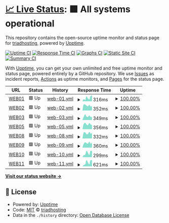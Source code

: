 # [📈 Live Status](https://triadhosting.github.io/upptime): <!--live status--> **🟩 All systems operational**

This repository contains the open-source uptime monitor and status page for [triadhosting](https://triadhosting.github.io/upptime), powered by [Upptime](https://github.com/upptime/upptime).

[![Uptime CI](https://github.com/triadhosting/upptime/workflows/Uptime%20CI/badge.svg)](https://github.com/upptime/upptime/actions?query=workflow%3A%22Uptime+CI%22)
[![Response Time CI](https://github.com/triadhosting/upptime/workflows/Response%20Time%20CI/badge.svg)](https://github.com/upptime/upptime/actions?query=workflow%3A%22Response+Time+CI%22)
[![Graphs CI](https://github.com/triadhosting/upptime/workflows/Graphs%20CI/badge.svg)](https://github.com/upptime/upptime/actions?query=workflow%3A%22Graphs+CI%22)
[![Static Site CI](https://github.com/triadhosting/upptime/workflows/Static%20Site%20CI/badge.svg)](https://github.com/upptime/upptime/actions?query=workflow%3A%22Static+Site+CI%22)
[![Summary CI](https://github.com/triadhosting/upptime/workflows/Summary%20CI/badge.svg)](https://github.com/upptime/upptime/actions?query=workflow%3A%22Summary+CI%22)

With [Upptime](https://upptime.js.org), you can get your own unlimited and free uptime monitor and status page, powered entirely by a GitHub repository. We use [Issues](https://github.com/triadhosting/upptime/issues) as incident reports, [Actions](https://github.com/triadhosting/upptime/actions) as uptime monitors, and [Pages](https://triadhosting.github.io/upptime) for the status page.

<!--start: status pages-->
<!-- This summary is generated by Upptime (https://github.com/upptime/upptime) -->
<!-- Do not edit this manually, your changes will be overwritten -->
<!-- prettier-ignore -->
| URL | Status | History | Response Time | Uptime |
| --- | ------ | ------- | ------------- | ------ |
| <img alt="" src="https://favicons.githubusercontent.com/triadhosting01.com" height="13"> [WEB01](https://triadhosting01.com) | 🟩 Up | [web-01.yml](https://github.com/triadhosting/upptime/commits/HEAD/history/web-01.yml) | <details><summary><img alt="Response time graph" src="./graphs/web-01/response-time-week.png" height="20"> 316ms</summary><br><a href="https://status.triadhosting.com/history/web-01"><img alt="Response time 225" src="https://img.shields.io/endpoint?url=https%3A%2F%2Fraw.githubusercontent.com%2Ftriadhosting%2Fupptime%2FHEAD%2Fapi%2Fweb-01%2Fresponse-time.json"></a><br><a href="https://status.triadhosting.com/history/web-01"><img alt="24-hour response time 553" src="https://img.shields.io/endpoint?url=https%3A%2F%2Fraw.githubusercontent.com%2Ftriadhosting%2Fupptime%2FHEAD%2Fapi%2Fweb-01%2Fresponse-time-day.json"></a><br><a href="https://status.triadhosting.com/history/web-01"><img alt="7-day response time 316" src="https://img.shields.io/endpoint?url=https%3A%2F%2Fraw.githubusercontent.com%2Ftriadhosting%2Fupptime%2FHEAD%2Fapi%2Fweb-01%2Fresponse-time-week.json"></a><br><a href="https://status.triadhosting.com/history/web-01"><img alt="30-day response time 259" src="https://img.shields.io/endpoint?url=https%3A%2F%2Fraw.githubusercontent.com%2Ftriadhosting%2Fupptime%2FHEAD%2Fapi%2Fweb-01%2Fresponse-time-month.json"></a><br><a href="https://status.triadhosting.com/history/web-01"><img alt="1-year response time 225" src="https://img.shields.io/endpoint?url=https%3A%2F%2Fraw.githubusercontent.com%2Ftriadhosting%2Fupptime%2FHEAD%2Fapi%2Fweb-01%2Fresponse-time-year.json"></a></details> | <details><summary><a href="https://status.triadhosting.com/history/web-01">100.00%</a></summary><a href="https://status.triadhosting.com/history/web-01"><img alt="All-time uptime 100.00%" src="https://img.shields.io/endpoint?url=https%3A%2F%2Fraw.githubusercontent.com%2Ftriadhosting%2Fupptime%2FHEAD%2Fapi%2Fweb-01%2Fuptime.json"></a><br><a href="https://status.triadhosting.com/history/web-01"><img alt="24-hour uptime 100.00%" src="https://img.shields.io/endpoint?url=https%3A%2F%2Fraw.githubusercontent.com%2Ftriadhosting%2Fupptime%2FHEAD%2Fapi%2Fweb-01%2Fuptime-day.json"></a><br><a href="https://status.triadhosting.com/history/web-01"><img alt="7-day uptime 100.00%" src="https://img.shields.io/endpoint?url=https%3A%2F%2Fraw.githubusercontent.com%2Ftriadhosting%2Fupptime%2FHEAD%2Fapi%2Fweb-01%2Fuptime-week.json"></a><br><a href="https://status.triadhosting.com/history/web-01"><img alt="30-day uptime 100.00%" src="https://img.shields.io/endpoint?url=https%3A%2F%2Fraw.githubusercontent.com%2Ftriadhosting%2Fupptime%2FHEAD%2Fapi%2Fweb-01%2Fuptime-month.json"></a><br><a href="https://status.triadhosting.com/history/web-01"><img alt="1-year uptime 100.00%" src="https://img.shields.io/endpoint?url=https%3A%2F%2Fraw.githubusercontent.com%2Ftriadhosting%2Fupptime%2FHEAD%2Fapi%2Fweb-01%2Fuptime-year.json"></a></details>
| <img alt="" src="https://favicons.githubusercontent.com/triadhosting02.com" height="13"> [WEB02](https://triadhosting02.com) | 🟩 Up | [web-02.yml](https://github.com/triadhosting/upptime/commits/HEAD/history/web-02.yml) | <details><summary><img alt="Response time graph" src="./graphs/web-02/response-time-week.png" height="20"> 352ms</summary><br><a href="https://status.triadhosting.com/history/web-02"><img alt="Response time 353" src="https://img.shields.io/endpoint?url=https%3A%2F%2Fraw.githubusercontent.com%2Ftriadhosting%2Fupptime%2FHEAD%2Fapi%2Fweb-02%2Fresponse-time.json"></a><br><a href="https://status.triadhosting.com/history/web-02"><img alt="24-hour response time 310" src="https://img.shields.io/endpoint?url=https%3A%2F%2Fraw.githubusercontent.com%2Ftriadhosting%2Fupptime%2FHEAD%2Fapi%2Fweb-02%2Fresponse-time-day.json"></a><br><a href="https://status.triadhosting.com/history/web-02"><img alt="7-day response time 352" src="https://img.shields.io/endpoint?url=https%3A%2F%2Fraw.githubusercontent.com%2Ftriadhosting%2Fupptime%2FHEAD%2Fapi%2Fweb-02%2Fresponse-time-week.json"></a><br><a href="https://status.triadhosting.com/history/web-02"><img alt="30-day response time 368" src="https://img.shields.io/endpoint?url=https%3A%2F%2Fraw.githubusercontent.com%2Ftriadhosting%2Fupptime%2FHEAD%2Fapi%2Fweb-02%2Fresponse-time-month.json"></a><br><a href="https://status.triadhosting.com/history/web-02"><img alt="1-year response time 353" src="https://img.shields.io/endpoint?url=https%3A%2F%2Fraw.githubusercontent.com%2Ftriadhosting%2Fupptime%2FHEAD%2Fapi%2Fweb-02%2Fresponse-time-year.json"></a></details> | <details><summary><a href="https://status.triadhosting.com/history/web-02">100.00%</a></summary><a href="https://status.triadhosting.com/history/web-02"><img alt="All-time uptime 100.00%" src="https://img.shields.io/endpoint?url=https%3A%2F%2Fraw.githubusercontent.com%2Ftriadhosting%2Fupptime%2FHEAD%2Fapi%2Fweb-02%2Fuptime.json"></a><br><a href="https://status.triadhosting.com/history/web-02"><img alt="24-hour uptime 100.00%" src="https://img.shields.io/endpoint?url=https%3A%2F%2Fraw.githubusercontent.com%2Ftriadhosting%2Fupptime%2FHEAD%2Fapi%2Fweb-02%2Fuptime-day.json"></a><br><a href="https://status.triadhosting.com/history/web-02"><img alt="7-day uptime 100.00%" src="https://img.shields.io/endpoint?url=https%3A%2F%2Fraw.githubusercontent.com%2Ftriadhosting%2Fupptime%2FHEAD%2Fapi%2Fweb-02%2Fuptime-week.json"></a><br><a href="https://status.triadhosting.com/history/web-02"><img alt="30-day uptime 100.00%" src="https://img.shields.io/endpoint?url=https%3A%2F%2Fraw.githubusercontent.com%2Ftriadhosting%2Fupptime%2FHEAD%2Fapi%2Fweb-02%2Fuptime-month.json"></a><br><a href="https://status.triadhosting.com/history/web-02"><img alt="1-year uptime 100.00%" src="https://img.shields.io/endpoint?url=https%3A%2F%2Fraw.githubusercontent.com%2Ftriadhosting%2Fupptime%2FHEAD%2Fapi%2Fweb-02%2Fuptime-year.json"></a></details>
| <img alt="" src="https://favicons.githubusercontent.com/triadhosting03.com" height="13"> [WEB03](https://triadhosting03.com) | 🟩 Up | [web-03.yml](https://github.com/triadhosting/upptime/commits/HEAD/history/web-03.yml) | <details><summary><img alt="Response time graph" src="./graphs/web-03/response-time-week.png" height="20"> 349ms</summary><br><a href="https://status.triadhosting.com/history/web-03"><img alt="Response time 376" src="https://img.shields.io/endpoint?url=https%3A%2F%2Fraw.githubusercontent.com%2Ftriadhosting%2Fupptime%2FHEAD%2Fapi%2Fweb-03%2Fresponse-time.json"></a><br><a href="https://status.triadhosting.com/history/web-03"><img alt="24-hour response time 283" src="https://img.shields.io/endpoint?url=https%3A%2F%2Fraw.githubusercontent.com%2Ftriadhosting%2Fupptime%2FHEAD%2Fapi%2Fweb-03%2Fresponse-time-day.json"></a><br><a href="https://status.triadhosting.com/history/web-03"><img alt="7-day response time 349" src="https://img.shields.io/endpoint?url=https%3A%2F%2Fraw.githubusercontent.com%2Ftriadhosting%2Fupptime%2FHEAD%2Fapi%2Fweb-03%2Fresponse-time-week.json"></a><br><a href="https://status.triadhosting.com/history/web-03"><img alt="30-day response time 349" src="https://img.shields.io/endpoint?url=https%3A%2F%2Fraw.githubusercontent.com%2Ftriadhosting%2Fupptime%2FHEAD%2Fapi%2Fweb-03%2Fresponse-time-month.json"></a><br><a href="https://status.triadhosting.com/history/web-03"><img alt="1-year response time 376" src="https://img.shields.io/endpoint?url=https%3A%2F%2Fraw.githubusercontent.com%2Ftriadhosting%2Fupptime%2FHEAD%2Fapi%2Fweb-03%2Fresponse-time-year.json"></a></details> | <details><summary><a href="https://status.triadhosting.com/history/web-03">100.00%</a></summary><a href="https://status.triadhosting.com/history/web-03"><img alt="All-time uptime 100.00%" src="https://img.shields.io/endpoint?url=https%3A%2F%2Fraw.githubusercontent.com%2Ftriadhosting%2Fupptime%2FHEAD%2Fapi%2Fweb-03%2Fuptime.json"></a><br><a href="https://status.triadhosting.com/history/web-03"><img alt="24-hour uptime 100.00%" src="https://img.shields.io/endpoint?url=https%3A%2F%2Fraw.githubusercontent.com%2Ftriadhosting%2Fupptime%2FHEAD%2Fapi%2Fweb-03%2Fuptime-day.json"></a><br><a href="https://status.triadhosting.com/history/web-03"><img alt="7-day uptime 100.00%" src="https://img.shields.io/endpoint?url=https%3A%2F%2Fraw.githubusercontent.com%2Ftriadhosting%2Fupptime%2FHEAD%2Fapi%2Fweb-03%2Fuptime-week.json"></a><br><a href="https://status.triadhosting.com/history/web-03"><img alt="30-day uptime 100.00%" src="https://img.shields.io/endpoint?url=https%3A%2F%2Fraw.githubusercontent.com%2Ftriadhosting%2Fupptime%2FHEAD%2Fapi%2Fweb-03%2Fuptime-month.json"></a><br><a href="https://status.triadhosting.com/history/web-03"><img alt="1-year uptime 100.00%" src="https://img.shields.io/endpoint?url=https%3A%2F%2Fraw.githubusercontent.com%2Ftriadhosting%2Fupptime%2FHEAD%2Fapi%2Fweb-03%2Fuptime-year.json"></a></details>
| <img alt="" src="https://favicons.githubusercontent.com/triadhosting05.com" height="13"> [WEB05](https://triadhosting05.com) | 🟩 Up | [web-05.yml](https://github.com/triadhosting/upptime/commits/HEAD/history/web-05.yml) | <details><summary><img alt="Response time graph" src="./graphs/web-05/response-time-week.png" height="20"> 356ms</summary><br><a href="https://status.triadhosting.com/history/web-05"><img alt="Response time 358" src="https://img.shields.io/endpoint?url=https%3A%2F%2Fraw.githubusercontent.com%2Ftriadhosting%2Fupptime%2FHEAD%2Fapi%2Fweb-05%2Fresponse-time.json"></a><br><a href="https://status.triadhosting.com/history/web-05"><img alt="24-hour response time 291" src="https://img.shields.io/endpoint?url=https%3A%2F%2Fraw.githubusercontent.com%2Ftriadhosting%2Fupptime%2FHEAD%2Fapi%2Fweb-05%2Fresponse-time-day.json"></a><br><a href="https://status.triadhosting.com/history/web-05"><img alt="7-day response time 356" src="https://img.shields.io/endpoint?url=https%3A%2F%2Fraw.githubusercontent.com%2Ftriadhosting%2Fupptime%2FHEAD%2Fapi%2Fweb-05%2Fresponse-time-week.json"></a><br><a href="https://status.triadhosting.com/history/web-05"><img alt="30-day response time 358" src="https://img.shields.io/endpoint?url=https%3A%2F%2Fraw.githubusercontent.com%2Ftriadhosting%2Fupptime%2FHEAD%2Fapi%2Fweb-05%2Fresponse-time-month.json"></a><br><a href="https://status.triadhosting.com/history/web-05"><img alt="1-year response time 358" src="https://img.shields.io/endpoint?url=https%3A%2F%2Fraw.githubusercontent.com%2Ftriadhosting%2Fupptime%2FHEAD%2Fapi%2Fweb-05%2Fresponse-time-year.json"></a></details> | <details><summary><a href="https://status.triadhosting.com/history/web-05">100.00%</a></summary><a href="https://status.triadhosting.com/history/web-05"><img alt="All-time uptime 100.00%" src="https://img.shields.io/endpoint?url=https%3A%2F%2Fraw.githubusercontent.com%2Ftriadhosting%2Fupptime%2FHEAD%2Fapi%2Fweb-05%2Fuptime.json"></a><br><a href="https://status.triadhosting.com/history/web-05"><img alt="24-hour uptime 100.00%" src="https://img.shields.io/endpoint?url=https%3A%2F%2Fraw.githubusercontent.com%2Ftriadhosting%2Fupptime%2FHEAD%2Fapi%2Fweb-05%2Fuptime-day.json"></a><br><a href="https://status.triadhosting.com/history/web-05"><img alt="7-day uptime 100.00%" src="https://img.shields.io/endpoint?url=https%3A%2F%2Fraw.githubusercontent.com%2Ftriadhosting%2Fupptime%2FHEAD%2Fapi%2Fweb-05%2Fuptime-week.json"></a><br><a href="https://status.triadhosting.com/history/web-05"><img alt="30-day uptime 100.00%" src="https://img.shields.io/endpoint?url=https%3A%2F%2Fraw.githubusercontent.com%2Ftriadhosting%2Fupptime%2FHEAD%2Fapi%2Fweb-05%2Fuptime-month.json"></a><br><a href="https://status.triadhosting.com/history/web-05"><img alt="1-year uptime 100.00%" src="https://img.shields.io/endpoint?url=https%3A%2F%2Fraw.githubusercontent.com%2Ftriadhosting%2Fupptime%2FHEAD%2Fapi%2Fweb-05%2Fuptime-year.json"></a></details>
| <img alt="" src="https://favicons.githubusercontent.com/triadhosting08.com" height="13"> [WEB08](https://triadhosting08.com) | 🟩 Up | [web-08.yml](https://github.com/triadhosting/upptime/commits/HEAD/history/web-08.yml) | <details><summary><img alt="Response time graph" src="./graphs/web-08/response-time-week.png" height="20"> 332ms</summary><br><a href="https://status.triadhosting.com/history/web-08"><img alt="Response time 353" src="https://img.shields.io/endpoint?url=https%3A%2F%2Fraw.githubusercontent.com%2Ftriadhosting%2Fupptime%2FHEAD%2Fapi%2Fweb-08%2Fresponse-time.json"></a><br><a href="https://status.triadhosting.com/history/web-08"><img alt="24-hour response time 327" src="https://img.shields.io/endpoint?url=https%3A%2F%2Fraw.githubusercontent.com%2Ftriadhosting%2Fupptime%2FHEAD%2Fapi%2Fweb-08%2Fresponse-time-day.json"></a><br><a href="https://status.triadhosting.com/history/web-08"><img alt="7-day response time 332" src="https://img.shields.io/endpoint?url=https%3A%2F%2Fraw.githubusercontent.com%2Ftriadhosting%2Fupptime%2FHEAD%2Fapi%2Fweb-08%2Fresponse-time-week.json"></a><br><a href="https://status.triadhosting.com/history/web-08"><img alt="30-day response time 360" src="https://img.shields.io/endpoint?url=https%3A%2F%2Fraw.githubusercontent.com%2Ftriadhosting%2Fupptime%2FHEAD%2Fapi%2Fweb-08%2Fresponse-time-month.json"></a><br><a href="https://status.triadhosting.com/history/web-08"><img alt="1-year response time 353" src="https://img.shields.io/endpoint?url=https%3A%2F%2Fraw.githubusercontent.com%2Ftriadhosting%2Fupptime%2FHEAD%2Fapi%2Fweb-08%2Fresponse-time-year.json"></a></details> | <details><summary><a href="https://status.triadhosting.com/history/web-08">100.00%</a></summary><a href="https://status.triadhosting.com/history/web-08"><img alt="All-time uptime 100.00%" src="https://img.shields.io/endpoint?url=https%3A%2F%2Fraw.githubusercontent.com%2Ftriadhosting%2Fupptime%2FHEAD%2Fapi%2Fweb-08%2Fuptime.json"></a><br><a href="https://status.triadhosting.com/history/web-08"><img alt="24-hour uptime 100.00%" src="https://img.shields.io/endpoint?url=https%3A%2F%2Fraw.githubusercontent.com%2Ftriadhosting%2Fupptime%2FHEAD%2Fapi%2Fweb-08%2Fuptime-day.json"></a><br><a href="https://status.triadhosting.com/history/web-08"><img alt="7-day uptime 100.00%" src="https://img.shields.io/endpoint?url=https%3A%2F%2Fraw.githubusercontent.com%2Ftriadhosting%2Fupptime%2FHEAD%2Fapi%2Fweb-08%2Fuptime-week.json"></a><br><a href="https://status.triadhosting.com/history/web-08"><img alt="30-day uptime 100.00%" src="https://img.shields.io/endpoint?url=https%3A%2F%2Fraw.githubusercontent.com%2Ftriadhosting%2Fupptime%2FHEAD%2Fapi%2Fweb-08%2Fuptime-month.json"></a><br><a href="https://status.triadhosting.com/history/web-08"><img alt="1-year uptime 100.00%" src="https://img.shields.io/endpoint?url=https%3A%2F%2Fraw.githubusercontent.com%2Ftriadhosting%2Fupptime%2FHEAD%2Fapi%2Fweb-08%2Fuptime-year.json"></a></details>
| <img alt="" src="https://favicons.githubusercontent.com/triadhosting09.com" height="13"> [WEB09](https://triadhosting09.com) | 🟩 Up | [web-09.yml](https://github.com/triadhosting/upptime/commits/HEAD/history/web-09.yml) | <details><summary><img alt="Response time graph" src="./graphs/web-09/response-time-week.png" height="20"> 360ms</summary><br><a href="https://status.triadhosting.com/history/web-09"><img alt="Response time 355" src="https://img.shields.io/endpoint?url=https%3A%2F%2Fraw.githubusercontent.com%2Ftriadhosting%2Fupptime%2FHEAD%2Fapi%2Fweb-09%2Fresponse-time.json"></a><br><a href="https://status.triadhosting.com/history/web-09"><img alt="24-hour response time 379" src="https://img.shields.io/endpoint?url=https%3A%2F%2Fraw.githubusercontent.com%2Ftriadhosting%2Fupptime%2FHEAD%2Fapi%2Fweb-09%2Fresponse-time-day.json"></a><br><a href="https://status.triadhosting.com/history/web-09"><img alt="7-day response time 360" src="https://img.shields.io/endpoint?url=https%3A%2F%2Fraw.githubusercontent.com%2Ftriadhosting%2Fupptime%2FHEAD%2Fapi%2Fweb-09%2Fresponse-time-week.json"></a><br><a href="https://status.triadhosting.com/history/web-09"><img alt="30-day response time 371" src="https://img.shields.io/endpoint?url=https%3A%2F%2Fraw.githubusercontent.com%2Ftriadhosting%2Fupptime%2FHEAD%2Fapi%2Fweb-09%2Fresponse-time-month.json"></a><br><a href="https://status.triadhosting.com/history/web-09"><img alt="1-year response time 355" src="https://img.shields.io/endpoint?url=https%3A%2F%2Fraw.githubusercontent.com%2Ftriadhosting%2Fupptime%2FHEAD%2Fapi%2Fweb-09%2Fresponse-time-year.json"></a></details> | <details><summary><a href="https://status.triadhosting.com/history/web-09">100.00%</a></summary><a href="https://status.triadhosting.com/history/web-09"><img alt="All-time uptime 100.00%" src="https://img.shields.io/endpoint?url=https%3A%2F%2Fraw.githubusercontent.com%2Ftriadhosting%2Fupptime%2FHEAD%2Fapi%2Fweb-09%2Fuptime.json"></a><br><a href="https://status.triadhosting.com/history/web-09"><img alt="24-hour uptime 100.00%" src="https://img.shields.io/endpoint?url=https%3A%2F%2Fraw.githubusercontent.com%2Ftriadhosting%2Fupptime%2FHEAD%2Fapi%2Fweb-09%2Fuptime-day.json"></a><br><a href="https://status.triadhosting.com/history/web-09"><img alt="7-day uptime 100.00%" src="https://img.shields.io/endpoint?url=https%3A%2F%2Fraw.githubusercontent.com%2Ftriadhosting%2Fupptime%2FHEAD%2Fapi%2Fweb-09%2Fuptime-week.json"></a><br><a href="https://status.triadhosting.com/history/web-09"><img alt="30-day uptime 100.00%" src="https://img.shields.io/endpoint?url=https%3A%2F%2Fraw.githubusercontent.com%2Ftriadhosting%2Fupptime%2FHEAD%2Fapi%2Fweb-09%2Fuptime-month.json"></a><br><a href="https://status.triadhosting.com/history/web-09"><img alt="1-year uptime 100.00%" src="https://img.shields.io/endpoint?url=https%3A%2F%2Fraw.githubusercontent.com%2Ftriadhosting%2Fupptime%2FHEAD%2Fapi%2Fweb-09%2Fuptime-year.json"></a></details>
| <img alt="" src="https://favicons.githubusercontent.com/triadhosting10.com" height="13"> [WEB10](https://triadhosting10.com) | 🟩 Up | [web-10.yml](https://github.com/triadhosting/upptime/commits/HEAD/history/web-10.yml) | <details><summary><img alt="Response time graph" src="./graphs/web-10/response-time-week.png" height="20"> 299ms</summary><br><a href="https://status.triadhosting.com/history/web-10"><img alt="Response time 237" src="https://img.shields.io/endpoint?url=https%3A%2F%2Fraw.githubusercontent.com%2Ftriadhosting%2Fupptime%2FHEAD%2Fapi%2Fweb-10%2Fresponse-time.json"></a><br><a href="https://status.triadhosting.com/history/web-10"><img alt="24-hour response time 441" src="https://img.shields.io/endpoint?url=https%3A%2F%2Fraw.githubusercontent.com%2Ftriadhosting%2Fupptime%2FHEAD%2Fapi%2Fweb-10%2Fresponse-time-day.json"></a><br><a href="https://status.triadhosting.com/history/web-10"><img alt="7-day response time 299" src="https://img.shields.io/endpoint?url=https%3A%2F%2Fraw.githubusercontent.com%2Ftriadhosting%2Fupptime%2FHEAD%2Fapi%2Fweb-10%2Fresponse-time-week.json"></a><br><a href="https://status.triadhosting.com/history/web-10"><img alt="30-day response time 251" src="https://img.shields.io/endpoint?url=https%3A%2F%2Fraw.githubusercontent.com%2Ftriadhosting%2Fupptime%2FHEAD%2Fapi%2Fweb-10%2Fresponse-time-month.json"></a><br><a href="https://status.triadhosting.com/history/web-10"><img alt="1-year response time 237" src="https://img.shields.io/endpoint?url=https%3A%2F%2Fraw.githubusercontent.com%2Ftriadhosting%2Fupptime%2FHEAD%2Fapi%2Fweb-10%2Fresponse-time-year.json"></a></details> | <details><summary><a href="https://status.triadhosting.com/history/web-10">100.00%</a></summary><a href="https://status.triadhosting.com/history/web-10"><img alt="All-time uptime 100.00%" src="https://img.shields.io/endpoint?url=https%3A%2F%2Fraw.githubusercontent.com%2Ftriadhosting%2Fupptime%2FHEAD%2Fapi%2Fweb-10%2Fuptime.json"></a><br><a href="https://status.triadhosting.com/history/web-10"><img alt="24-hour uptime 100.00%" src="https://img.shields.io/endpoint?url=https%3A%2F%2Fraw.githubusercontent.com%2Ftriadhosting%2Fupptime%2FHEAD%2Fapi%2Fweb-10%2Fuptime-day.json"></a><br><a href="https://status.triadhosting.com/history/web-10"><img alt="7-day uptime 100.00%" src="https://img.shields.io/endpoint?url=https%3A%2F%2Fraw.githubusercontent.com%2Ftriadhosting%2Fupptime%2FHEAD%2Fapi%2Fweb-10%2Fuptime-week.json"></a><br><a href="https://status.triadhosting.com/history/web-10"><img alt="30-day uptime 100.00%" src="https://img.shields.io/endpoint?url=https%3A%2F%2Fraw.githubusercontent.com%2Ftriadhosting%2Fupptime%2FHEAD%2Fapi%2Fweb-10%2Fuptime-month.json"></a><br><a href="https://status.triadhosting.com/history/web-10"><img alt="1-year uptime 100.00%" src="https://img.shields.io/endpoint?url=https%3A%2F%2Fraw.githubusercontent.com%2Ftriadhosting%2Fupptime%2FHEAD%2Fapi%2Fweb-10%2Fuptime-year.json"></a></details>
| <img alt="" src="https://favicons.githubusercontent.com/triadhosting11.com" height="13"> [WEB11](https://triadhosting11.com) | 🟩 Up | [web-11.yml](https://github.com/triadhosting/upptime/commits/HEAD/history/web-11.yml) | <details><summary><img alt="Response time graph" src="./graphs/web-11/response-time-week.png" height="20"> 621ms</summary><br><a href="https://status.triadhosting.com/history/web-11"><img alt="Response time 432" src="https://img.shields.io/endpoint?url=https%3A%2F%2Fraw.githubusercontent.com%2Ftriadhosting%2Fupptime%2FHEAD%2Fapi%2Fweb-11%2Fresponse-time.json"></a><br><a href="https://status.triadhosting.com/history/web-11"><img alt="24-hour response time 954" src="https://img.shields.io/endpoint?url=https%3A%2F%2Fraw.githubusercontent.com%2Ftriadhosting%2Fupptime%2FHEAD%2Fapi%2Fweb-11%2Fresponse-time-day.json"></a><br><a href="https://status.triadhosting.com/history/web-11"><img alt="7-day response time 621" src="https://img.shields.io/endpoint?url=https%3A%2F%2Fraw.githubusercontent.com%2Ftriadhosting%2Fupptime%2FHEAD%2Fapi%2Fweb-11%2Fresponse-time-week.json"></a><br><a href="https://status.triadhosting.com/history/web-11"><img alt="30-day response time 483" src="https://img.shields.io/endpoint?url=https%3A%2F%2Fraw.githubusercontent.com%2Ftriadhosting%2Fupptime%2FHEAD%2Fapi%2Fweb-11%2Fresponse-time-month.json"></a><br><a href="https://status.triadhosting.com/history/web-11"><img alt="1-year response time 432" src="https://img.shields.io/endpoint?url=https%3A%2F%2Fraw.githubusercontent.com%2Ftriadhosting%2Fupptime%2FHEAD%2Fapi%2Fweb-11%2Fresponse-time-year.json"></a></details> | <details><summary><a href="https://status.triadhosting.com/history/web-11">100.00%</a></summary><a href="https://status.triadhosting.com/history/web-11"><img alt="All-time uptime 100.00%" src="https://img.shields.io/endpoint?url=https%3A%2F%2Fraw.githubusercontent.com%2Ftriadhosting%2Fupptime%2FHEAD%2Fapi%2Fweb-11%2Fuptime.json"></a><br><a href="https://status.triadhosting.com/history/web-11"><img alt="24-hour uptime 100.00%" src="https://img.shields.io/endpoint?url=https%3A%2F%2Fraw.githubusercontent.com%2Ftriadhosting%2Fupptime%2FHEAD%2Fapi%2Fweb-11%2Fuptime-day.json"></a><br><a href="https://status.triadhosting.com/history/web-11"><img alt="7-day uptime 100.00%" src="https://img.shields.io/endpoint?url=https%3A%2F%2Fraw.githubusercontent.com%2Ftriadhosting%2Fupptime%2FHEAD%2Fapi%2Fweb-11%2Fuptime-week.json"></a><br><a href="https://status.triadhosting.com/history/web-11"><img alt="30-day uptime 100.00%" src="https://img.shields.io/endpoint?url=https%3A%2F%2Fraw.githubusercontent.com%2Ftriadhosting%2Fupptime%2FHEAD%2Fapi%2Fweb-11%2Fuptime-month.json"></a><br><a href="https://status.triadhosting.com/history/web-11"><img alt="1-year uptime 100.00%" src="https://img.shields.io/endpoint?url=https%3A%2F%2Fraw.githubusercontent.com%2Ftriadhosting%2Fupptime%2FHEAD%2Fapi%2Fweb-11%2Fuptime-year.json"></a></details>

<!--end: status pages-->

[**Visit our status website →**](https://triadhosting.github.io/upptime)

## 📄 License

- Powered by: [Upptime](https://github.com/upptime/upptime)
- Code: [MIT](./LICENSE) © [triadhosting](https://triadhosting.github.io/upptime)
- Data in the `./history` directory: [Open Database License](https://opendatacommons.org/licenses/odbl/1-0/)
